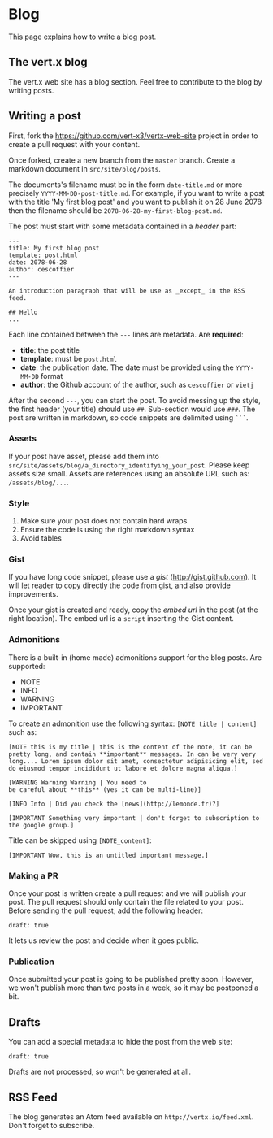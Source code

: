 # Blog

This page explains how to write a blog post.

## The vert.x blog

The vert.x web site has a blog section. Feel free to contribute to the blog by
writing posts.

## Writing a post

First, fork the https://github.com/vert-x3/vertx-web-site project in order to create a pull request with your content.

Once forked, create a new branch from the `master` branch. Create a markdown document in `src/site/blog/posts`.

The documents's filename must be in the form `date-title.md` or more precisely `YYYY-MM-DD-post-title.md`. For example, if you want to write a post with the title 'My first blog post' and you want to publish it on 28 June 2078 then the filename should be `2078-06-28-my-first-blog-post.md`.

The post must start with some metadata contained in a _header_ part:

```
---
title: My first blog post
template: post.html
date: 2078-06-28
author: cescoffier
---

An introduction paragraph that will be use as _except_ in the RSS feed.

## Hello
...
```

Each line contained between the `---` lines are metadata. Are **required**:

* **title**: the post title
* **template**: must be `post.html`
* **date**: the publication date. The date must be provided using the `YYYY-MM-DD` format
* **author**: the Github account of the author, such as `cescoffier` or `vietj`

After the second `---`, you can start the post. To avoid messing up the style,
the first header (your title) should use `##`. Sub-section would use `###`.
The post are written in markdown, so code snippets are delimited using ` ``` `.

### Assets

If your post have asset, please add them into `src/site/assets/blog/a_directory_identifying_your_post`. Please keep assets size small. Assets are references using an absolute URL such as: `/assets/blog/...`.

### Style

1. Make sure your post does not contain hard wraps.
2. Ensure the code is using the right markdown syntax
3. Avoid tables

### Gist

If you have long code snippet, please use a _gist_ (http://gist.github.com). It will let reader to copy directly the code from gist, and also provide improvements.

Once your gist is created and ready, copy the _embed url_ in the post (at the right location). The embed url is a `script` inserting the Gist content.

### Admonitions

There is a built-in (home made) admonitions support for the blog posts. Are supported:

* NOTE
* INFO
* WARNING
* IMPORTANT

To create an admonition use the following syntax: `[NOTE title | content]` such as:

```
[NOTE this is my title | this is the content of the note, it can be pretty long, and contain **important** messages. In can be very very long.... Lorem ipsum dolor sit amet, consectetur adipisicing elit, sed do eiusmod tempor incididunt ut labore et dolore magna aliqua.]

[WARNING Warning Warning | You need to
be careful about **this** (yes it can be multi-line)]

[INFO Info | Did you check the [news](http://lemonde.fr)?]

[IMPORTANT Something very important | don't forget to subscription to the google group.]
```

Title can be skipped using `[NOTE_content]`:

```
[IMPORTANT Wow, this is an untitled important message.]
```

### Making a PR

Once your post is written create a pull request and we will publish your post. The pull request should only contain the file related to your post. Before sending the pull request, add the following header:

```
draft: true
```

It lets us review the post and decide when it goes public.

### Publication

Once submitted your post is going to be published pretty soon. However, we won't publish more than two posts in a week, so it may be postponed a bit.

## Drafts

You can add a special metadata to hide the post from the web site:

```
draft: true
```

Drafts are not processed, so won't be generated at all.

## RSS Feed

The blog generates an Atom feed available on `http://vertx.io/feed.xml`. Don't forget to subscribe.
